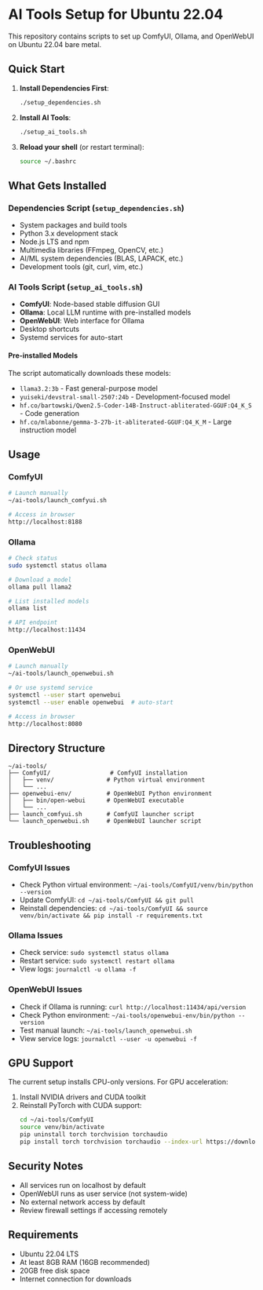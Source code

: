 # AI Tools Setup for Ubuntu 22.04

This repository contains scripts to set up ComfyUI, Ollama, and OpenWebUI on Ubuntu 22.04 bare metal.

## Quick Start

1. **Install Dependencies First**:
   ```bash
   ./setup_dependencies.sh
   ```

2. **Install AI Tools**:
   ```bash
   ./setup_ai_tools.sh
   ```

3. **Reload your shell** (or restart terminal):
   ```bash
   source ~/.bashrc
   ```

## What Gets Installed

### Dependencies Script (`setup_dependencies.sh`)
- System packages and build tools
- Python 3.x development stack
- Node.js LTS and npm
- Multimedia libraries (FFmpeg, OpenCV, etc.)
- AI/ML system dependencies (BLAS, LAPACK, etc.)
- Development tools (git, curl, vim, etc.)

### AI Tools Script (`setup_ai_tools.sh`)
- **ComfyUI**: Node-based stable diffusion GUI
- **Ollama**: Local LLM runtime with pre-installed models
- **OpenWebUI**: Web interface for Ollama
- Desktop shortcuts
- Systemd services for auto-start

#### Pre-installed Models
The script automatically downloads these models:
- `llama3.2:3b` - Fast general-purpose model
- `yuiseki/devstral-small-2507:24b` - Development-focused model
- `hf.co/bartowski/Qwen2.5-Coder-14B-Instruct-abliterated-GGUF:Q4_K_S` - Code generation
- `hf.co/mlabonne/gemma-3-27b-it-abliterated-GGUF:Q4_K_M` - Large instruction model

## Usage

### ComfyUI
```bash
# Launch manually
~/ai-tools/launch_comfyui.sh

# Access in browser
http://localhost:8188
```

### Ollama
```bash
# Check status
sudo systemctl status ollama

# Download a model
ollama pull llama2

# List installed models
ollama list

# API endpoint
http://localhost:11434
```

### OpenWebUI
```bash
# Launch manually
~/ai-tools/launch_openwebui.sh

# Or use systemd service
systemctl --user start openwebui
systemctl --user enable openwebui  # auto-start

# Access in browser
http://localhost:8080
```

## Directory Structure

```
~/ai-tools/
├── ComfyUI/                 # ComfyUI installation
│   ├── venv/               # Python virtual environment
│   └── ...
├── openwebui-env/          # OpenWebUI Python environment
│   ├── bin/open-webui      # OpenWebUI executable
│   └── ...
├── launch_comfyui.sh       # ComfyUI launcher script
└── launch_openwebui.sh     # OpenWebUI launcher script
```

## Troubleshooting

### ComfyUI Issues
- Check Python virtual environment: `~/ai-tools/ComfyUI/venv/bin/python --version`
- Update ComfyUI: `cd ~/ai-tools/ComfyUI && git pull`
- Reinstall dependencies: `cd ~/ai-tools/ComfyUI && source venv/bin/activate && pip install -r requirements.txt`

### Ollama Issues
- Check service: `sudo systemctl status ollama`
- Restart service: `sudo systemctl restart ollama`
- View logs: `journalctl -u ollama -f`

### OpenWebUI Issues
- Check if Ollama is running: `curl http://localhost:11434/api/version`
- Check Python environment: `~/ai-tools/openwebui-env/bin/python --version`
- Test manual launch: `~/ai-tools/launch_openwebui.sh`
- View service logs: `journalctl --user -u openwebui -f`

## GPU Support

The current setup installs CPU-only versions. For GPU acceleration:

1. Install NVIDIA drivers and CUDA toolkit
2. Reinstall PyTorch with CUDA support:
   ```bash
   cd ~/ai-tools/ComfyUI
   source venv/bin/activate
   pip uninstall torch torchvision torchaudio
   pip install torch torchvision torchaudio --index-url https://download.pytorch.org/whl/cu118
   ```

## Security Notes

- All services run on localhost by default
- OpenWebUI runs as user service (not system-wide)
- No external network access by default
- Review firewall settings if accessing remotely

## Requirements

- Ubuntu 22.04 LTS
- At least 8GB RAM (16GB recommended)
- 20GB free disk space
- Internet connection for downloads